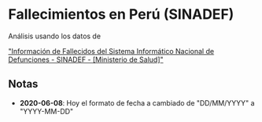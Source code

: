 # Fallecimientos en Perú (SINADEF)

Análisis usando los datos de 

["Información de Fallecidos del Sistema Informático Nacional de Defunciones - SINADEF - [Ministerio de Salud]"](https://www.datosabiertos.gob.pe/dataset/informaci%C3%B3n-de-fallecidos-del-sistema-inform%C3%A1tico-nacional-de-defunciones-sinadef-ministerio)

## Notas

- **2020-06-08**: Hoy el formato de fecha a cambiado de "DD/MM/YYYY" a "YYYY-MM-DD"

